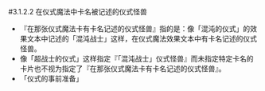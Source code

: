#3.1.2.2        在仪式魔法中卡名被记述的仪式怪兽
* 『在那张仪式魔法卡有卡名记述的仪式怪兽』指的是：像「混沌的仪式」的效果文本中记述的「混沌战士」这样，在仪式魔法效果文本中有卡名记述的仪式怪兽。
* 像「超战士的仪式」这样指定『「混沌战士」仪式怪兽』而未指定特定卡名的卡片也不视为指定了『在那张仪式魔法卡有卡名记述的仪式怪兽』。
* 「仪式的事前准备」
